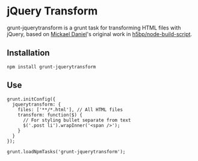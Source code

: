 # jQuery Transform

grunt-jquerytransform is a grunt task for transforming HTML files with jQuery, based on [Mickael Daniel](http://github.com/mklabs)'s original work in [h5bp/node-build-script](//github.com/h5bp/node-build-script).

## Installation

	npm install grunt-jquerytransform

## Use

```
grunt.initConfig({
  jquerytransform: {
    files: ['**/*.html'], // All HTML files
    transform: function($) {
      // For styling bullet separate from text
      $('.post li').wrapInner('<span />');
    }
  }
});

grunt.loadNpmTasks('grunt-jquerytransform');

```